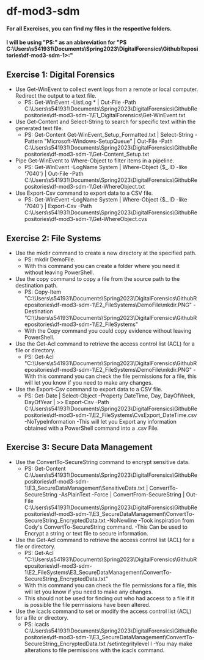 # df-mod3-sdm

#### For all Exercises, you can find my files in the respective folders.
#### I will be using "PS:" as an abbreviation for "PS C:\Users\s541931\Documents\Spring2023\DigitalForensics\GithubRepositories\df-mod3-sdm-1>:"

## Exercise 1: Digital Forensics
* Use Get-WinEvent to collect event logs from a remote or local computer. Redirect the output to a text file. 
  - PS: Get-WinEvent -ListLog * | Out-File -Path C:\Users\s541931\Documents\Spring2023\DigitalForensics\GithubRepositories\df-mod3-sdm-1\E1_DigitalForensics\Get-WinEvent.txt
* Use Get-Content and Select-String to search for specific text within the generated text file.
  - PS: Get-Content Get-WinEvent_Setup_Formatted.txt | Select-String -Pattern "Microsoft-Windows-SetupQueue" | Out-File -Path C:\Users\s541931\Documents\Spring2023\DigitalForensics\GithubRepositories\df-mod3-sdm-1\Get-Content_Setup.txt
* Pipe Get-WinEvent to Where-Object to filter items in a pipeline. 
  - PS: Get-WinEvent -LogName System | Where-Object {$_.ID -like '7040'} | Out-File -Path C:\Users\s541931\Documents\Spring2023\DigitalForensics\GithubRepositories\df-mod3-sdm-1\Get-WhereObject.txt  
* Use Export-Csv command to export data to a CSV file. 
  - PS: Get-WinEvent -LogName System | Where-Object {$_.ID -like '7040'} | Export-Csv -Path C:\Users\s541931\Documents\Spring2023\DigitalForensics\GithubRepositories\df-mod3-sdm-1\Get-WhereObject.cvs


## Exercise 2: File Systems
* Use the mkdir command to create a new directory at the specified path.
  - PS: mkdir DemoFile.
  - With this command you can create a folder where you need it without leaving PowerShell.
* Use the copy command to copy a file from the source path to the destination path.
  - PS: Copy-Item "C:\Users\s541931\Documents\Spring2023\DigitalForensics\GithubRepositories\df-mod3-sdm-1\E2_FileSystems\DemoFile\mkdir.PNG" -Destination "C:\Users\s541931\Documents\Spring2023\DigitalForensics\GithubRepositories\df-mod3-sdm-1\E2_FileSystems"
  - With the Copy command you could copy evidence without leaving PowerShell.
* Use the Get-Acl command to retrieve the access control list (ACL) for a file or directory.
  - PS: Get-Acl "C:\Users\s541931\Documents\Spring2023\DigitalForensics\GithubRepositories\df-mod3-sdm-1\E2_FileSystems\DemoFile\mkdir.PNG"
  -With this command you can check the file permissions for a file, this will let you know if you need to make any changes. 
* Use the Export-Csv command to export data to a CSV file.
  - PS: Get-Date | Select-Object -Property DateTime, Day, DayOfWeek, DayOfYear | >> Export-Csv -Path C:\Users\s541931\Documents\Spring2023\DigitalForensics\GithubRepositories\df-mod3-sdm-1\E2_FileSystems\CvsExport_DateTime.csv -NoTypeInformation
  -This will let you Export any information obtained with a PowerShell command into a .csv File.

## Exercise 3: Secure Data Management
* Use the ConvertTo-SecureString command to encrypt sensitive data.
  - PS: Get-Content C:\Users\s541931\Documents\Spring2023\DigitalForensics\GithubRepositories\df-mod3-sdm-1\E3_SecureDataManagement\SensitiveData.txt | ConvertTo-SecureString -AsPlainText -Force | ConvertFrom-SecureString | Out-File C:\Users\s541931\Documents\Spring2023\DigitalForensics\GithubRepositories\df-mod3-sdm-1\E3_SecureDataManagement\ConvertTo-SecureString_EncryptedData.txt -NoNewline
  -Took inspiration from Cody's ConvertTo-SecureString command.
  -This Can be used to Encrypt a string or text file to secure information.
* Use the Get-Acl command to retrieve the access control list (ACL) for a file or directory.
  - PS: Get-Acl "C:\Users\s541931\Documents\Spring2023\DigitalForensics\GithubRepositories\df-mod3-sdm-1\E2_FileSystems\E3_SecureDataManagement\ConvertTo-SecureString_EncryptedData.txt"
  - With this command you can check the file permissions for a file, this will let you know if you need to make any changes. 
  - This should not be used for finding out who had access to a file if it is possible the file permissions have been altered.
* Use the icacls command to set or modify the access control list (ACL) for a file or directory.
  - PS: icacls C:\Users\s541931\Documents\Spring2023\DigitalForensics\GithubRepositories\df-mod3-sdm-1\E3_SecureDataManagement\ConvertTo-SecureString_EncryptedData.txt /setintegritylevel l
  -You may make alterations to file permissions with the icacls command.
